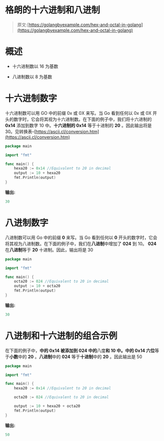 # 格朗的十六进制和八进制

> 原文:[https://golangbyexample.com/hex-and-octal-in-golang](https://golangbyexample.com/hex-and-octal-in-golang)

# **概述**

*   十六进制数以 16 为基数

*   八进制数以 8 为基数

# **十六进制数字**

十六进制数可以用 GO 中的前缀 0x 或 0X 来写。当 Go 看到任何以 0x 或 0X 开头的数字时，它会将其视为十六进制数。在下面的例子中，我们将十六进制的 **0x14** 添加到数字 10 中。**十六进制的 0x14** 等于十进制的 **20** 。因此输出将是 30。见转换表–[https://ascii.cl/conversion.htm](https://ascii.cl/conversion.htm)

```go
package main

import "fmt"

func main() {
    hexa20 := 0x14 //Equivalent to 20 in decimal
    output := 10 + hexa20
    fmt.Println(output)
}
```

**输出:**

```go
30
```

# **八进制数字**

八进制数可以用 Go 中的前缀 **0** 来写。当 Go 看到任何以 **0** 开头的数字时，它会将其视为八进制数。在下面的例子中，我们在**八进制**中增加了 **024** 到 10。 **024** 在**八进制**等于 **20** 十进制。因此，输出将是 30

```go
package main

import "fmt"

func main() {
    octa20 := 024 //Equivalent to 20 in decimal
    output := 10 + octa20
    fmt.Println(output)
}
```

**输出:**

```go
30
```

# **八进制和十六进制的组合示例**

在下面的例子中，**中的 **0x14** 被添加到 **024** 中的**八度**和 **10** 中。**中的 0x14** 六位**等于**小数**中的 **20** 。**八进制**中的 **024** 等于**十进制**中的 **20** 。因此输出是 50

```go
package main

import "fmt"

func main() {
    hexa20 := 0x14 //Equivalent to 20 in decimal

    octa20 := 024 //Equivalent to 20 in decimal

    output := 10 + hexa20 + octa20
    fmt.Println(output)
}
```

**输出:**

```go
50
```